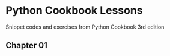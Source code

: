 # Python Cookbook Lessons
Snippet codes and exercises from Python Cookbook 3rd edition

## Chapter 01
